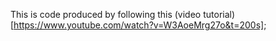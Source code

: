 This is code produced by following this (video tutorial)[https://www.youtube.com/watch?v=W3AoeMrg27o&t=200s];
